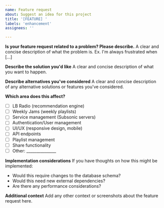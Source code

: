```yaml
---
name: Feature request
about: Suggest an idea for this project
title: '[FEATURE] '
labels: 'enhancement'
assignees: ''

---
```


**Is your feature request related to a problem? Please describe.**
A clear and concise description of what the problem is. Ex. I'm always frustrated when [...]

**Describe the solution you'd like**
A clear and concise description of what you want to happen.

**Describe alternatives you've considered**
A clear and concise description of any alternative solutions or features you've considered.

**Which area does this affect?**
- [ ] LB Radio (recommendation engine)
- [ ] Weekly Jams (weekly playlists)
- [ ] Service management (Subsonic servers)
- [ ] Authentication/User management
- [ ] UI/UX (responsive design, mobile)
- [ ] API endpoints
- [ ] Playlist management
- [ ] Share functionality
- [ ] Other: _______________

**Implementation considerations**
If you have thoughts on how this might be implemented:
- Would this require changes to the database schema?
- Would this need new external dependencies?
- Are there any performance considerations?

**Additional context**
Add any other context or screenshots about the feature request here.

